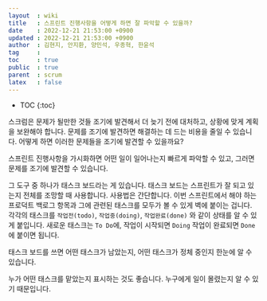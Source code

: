 ```yaml
---
layout  : wiki
title   : 스프린트 진행사항을 어떻게 하면 잘 파악할 수 있을까?
date    : 2022-12-21 21:53:00 +0900
updated : 2022-12-21 21:53:00 +0900
author  : 김현지, 안지환, 양민석, 우종혁, 한윤석
tag     :
toc     : true
public  : true
parent  : scrum
latex   : false
---
```

* TOC
{:toc}

스크럼은 문제가 될만한 것들 조기에 발견해서 더 늦기 전에 대처하고, 상황에 맞게 계획을 보완해야 합니다. 문제를 조기에 발견하면 해결하는 데 드는 비용을 줄일 수 있습니다. 어떻게 하면 이러한 문제들을 조기에 발견할 수 있을까요?

스프린트 진행사항을 가시화하면 어떤 일이 일어나는지 빠르게 파악할 수 있고, 그러면 문제를 조기에 발견할 수 있습니다.

그 도구 중 하나가 태스크 보드라는 게 있습니다. 태스크 보드는 스프린트가 잘 되고 있는지 전체를 조망할 때 사용합니다. 사용법은 간단합니다. 이번 스프린트에서 해야 하는 프로덕트 백로그 항목과 그에 관련된 태스크를 모두가 볼 수 있게 벽에 붙이는 겁니다. 각각의 태스크를 `작업전(todo)`, `작업중(doing)`, `작업완료(done)` 와 같이 상태를 알 수 있게 붙입니다. 새로운 태스크는 `To Do`에, 작업이 시작되면 `Doing` 작업이 완료되면 `Done`에 붙이면 됩니다.

태스크 보드를 쓰면 어떤 태스크가 남았는지, 어떤 태스크가 정체 중인지 한눈에 알 수 있습니다.

누가 어떤 태스크를 맡았는지 표시하는 것도 좋습니다. 누구에게 일이 몰렸는지 알 수 있기 때문입니다.
